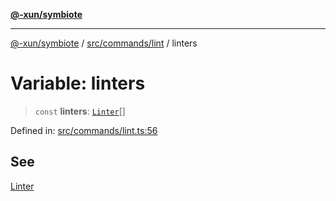 [**@-xun/symbiote**](../../../../README.md)

***

[@-xun/symbiote](../../../../README.md) / [src/commands/lint](../README.md) / linters

# Variable: linters

> `const` **linters**: [`Linter`](../enumerations/Linter.md)[]

Defined in: [src/commands/lint.ts:56](https://github.com/Xunnamius/symbiote/blob/3b6f45301765b7eab22ef0b67ed645f03c5935c3/src/commands/lint.ts#L56)

## See

[Linter](../enumerations/Linter.md)
